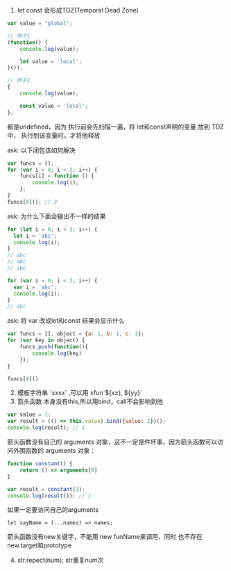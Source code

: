 1. let const 会形成TDZ(Temporal Dead Zone)
```js
var value = "global";

// 例子1
(function() {
    console.log(value);

    let value = 'local';
}());

// 例子2
{
    console.log(value);

    const value = 'local';
};
```
都是undefined，因为 执行前会先扫描一遍，将 let和const声明的变量 放到 TDZ中， 执行到该变量时，才将他释放

ask: 以下闭包该如何解决
```js
var funcs = [];
for (var i = 0; i < 3; i++) {
    funcs[i] = function () {
        console.log(i);
    };
}
funcs[0](); // 3
```
ask: 为什么下面会输出不一样的结果
```js
for (let i = 0; i < 3; i++) {
  let i = 'abc';
  console.log(i);
}
// abc
// abc
// abc

for (var i = 0; i < 3; i++) {
  var i = 'abc';
  console.log(i);
}
// abc
```
ask: 将 var 改成let和const 结果会显示什么
```js
var funcs = [], object = {a: 1, b: 1, c: 1};
for (var key in object) {
    funcs.push(function(){
        console.log(key)
    });
}

funcs[0]()
```


2. 模板字符串 \`xxxx\` ,可以用 xfun\`${xx}, ${yy}\`
3. 箭头函数
本身没有this,所以用bind，call不会影响到他
```js
var value = 1;
var result = (() => this.value).bind({value: 2})();
console.log(result); // 1
```
箭头函数没有自己的 arguments 对象，这不一定是件坏事，因为箭头函数可以访问外围函数的 arguments 对象：
```js
function constant() {
    return () => arguments[0]
}

var result = constant(1);
console.log(result()); // 1
```
如果一定要访问自己的arguments
```
let sayName = (...names) => names;
```
箭头函数没有new关键字，不能用 new funName来调用，同时 也不存在new.target和prototype

4. str.repect(num); str重复num次